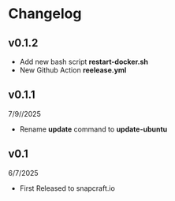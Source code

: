 # Changelog

## v0.1.2

* Add new bash script **restart-docker.sh**
* New Github Action **reelease.yml**  

## v0.1.1

7/9//2025 

* Rename **update** command to **update-ubuntu**

## v0.1

6/7/2025

* First Released to snapcraft.io 
